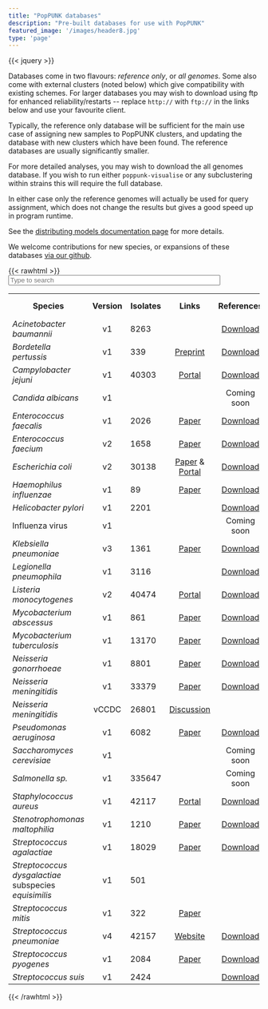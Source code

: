 ```yaml
---
title: "PopPUNK databases"
description: "Pre-built databases for use with PopPUNK"
featured_image: '/images/header8.jpg'
type: 'page'
---
```

{{< jquery >}}

Databases come in two flavours: *reference only*, or *all genomes*. Some also come
with external clusters (noted below) which give compatibility with existing schemes.
For larger databases you may wish to download using ftp for enhanced reliability/restarts
-- replace `http://` with `ftp://` in the links below and use your favourite client.

Typically, the reference only database will be sufficient for the main use case of assigning new samples to PopPUNK clusters, and updating the database with new clusters which have been found. The reference databases are usually significantly smaller.

For more detailed analyses, you may wish to download the all genomes database. If you wish to run either `poppunk-visualise` or any subclustering within strains this will require the full database.

In either case only the reference genomes will actually be used for query assignment, which does not change the results but gives a good speed up in program runtime.

See the [distributing models documentation page](https://poppunk.readthedocs.io/en/latest/model_distribution.html) for more details.

We welcome contributions for new species, or expansions of these databases [via our github](https://github.com/bacpop/PopPUNK/issues/new?assignees=johnlees&labels=enhancement&template=add-species-database.md&title=%5Bdatabase%5D).

{{< rawhtml >}}
<input type="text" id="search" size="50" placeholder="Type to search" title="Type in a name">
<table id="db-table" class="text-center align-middle">
  <tr class="header">
    <th width="28%" style="text-align:center">Species</th>
    <th width="5%" style="text-align:center;">Version</th>
    <th width="5%" style="text-align:center">Isolates</th>
    <th width="10%" style="text-align:center">Links</th>
    <th width="10%" style="text-align:center">References</th>
    <th width="10%" style="text-align:center">All</th>
    <th width="10%" style="text-align:center">External clusters</th>
  </tr>
  <tr>
    <td><i>Acinetobacter baumannii</i></td>
    <td style="text-align:center">v1</td>
    <td>8263</td>
    <td style="text-align:center"></td>
    <td style="text-align:center"><a href="http://ftp.ebi.ac.uk/pub/databases/pp_dbs/Acinetobacter_baumannii_v1_refs.tar.bz2">Download</a></td>
    <td style="text-align:center"><a href="http://ftp.ebi.ac.uk/pub/databases/pp_dbs/Acinetobacter_baumannii_v1_full.tar.bz2">Download</a></td>
    <td></td>
  </tr>
  <tr>
    <td><i>Bordetella pertussis</i></td>
    <td style="text-align:center">v1</td>
    <td>339</td>
    <td style="text-align:center"><a href="https://www.biorxiv.org/content/10.1101/2022.01.20.475763v1">Preprint</a></td>
    <td style="text-align:center"><a href="https://ftp.ebi.ac.uk/pub/databases/pp_dbs/Bordetella_pertussis_refs.tar.bz2">Download</a></td>
    <td style="text-align:center"><a href="https://ftp.ebi.ac.uk/pub/databases/pp_dbs/Bordetella_pertussis_full.tar.bz2">Download</a></td>
    <td></td>
  </tr>
    <tr>
    <td><i>Campylobacter jejuni</i></td>
    <td style="text-align:center">v1</td>
    <td>40303</td>
    <td style="text-align:center"><a href="https://www.ncbi.nlm.nih.gov/pathogens/">Portal</a></td>
    <td style="text-align:center"><a href="https://ftp.ebi.ac.uk/pub/databases/pp_dbs/Campylobacter_jejuni_v1_refs.tar.bz2">Download</a></td>
    <td style="text-align:center"><a href="https://ftp.ebi.ac.uk/pub/databases/pp_dbs/Campylobacter_jejuni_v1_full.tar.bz2">Download</a></td>
    <td></td>
  </tr>
  <tr>
    <td><i>Candida albicans</i></td>
    <td style="text-align:center">v1</td>
    <td></td>
    <td style="text-align:center"></td>
    <td style="text-align:center">Coming soon</td>
    <td style="text-align:center"></td>
    <td></td>
  </tr>
    <tr>
    <td><i>Enterococcus faecalis</i></td>
    <td style="text-align:center">v1</td>
    <td>2026</td>
    <td style="text-align:center"><a href="https://doi.org/10.1038/s41467-021-21749-5">Paper</a></td>
    <td style="text-align:center"><a href="https://ftp.ebi.ac.uk/pub/databases/pp_dbs/enterococcus_faecalis_v1_refs.tar.bz2">Download</a></td>
    <td style="text-align:center"><a href="https://ftp.ebi.ac.uk/pub/databases/pp_dbs/enterococcus_faecalis_v1_full.tar.bz2">Download</a></td>
    <td></td>
  </tr>
  <tr>
    <td><i>Enterococcus faecium</i></td>
    <td style="text-align:center">v2</td>
    <td>1658</td>
    <td style="text-align:center"><a href="https://www.nature.com/articles/s41564-020-00806-7">Paper</a></td>
    <td style="text-align:center"><a href="http://ftp.ebi.ac.uk/pub/databases/pp_dbs/Enterococcus_faecium_v2_refs.tar.bz2">Download</a></td>
    <td style="text-align:center"><a href="http://ftp.ebi.ac.uk/pub/databases/pp_dbs/Enterococcus_faecium_v2_full.tar.bz2">Download</a></td>
    <td></td>
  </tr>
  <tr>
    <td><i>Escherichia coli</i></td>
    <td style="text-align:center">v2</td>
    <td>30138</td>
    <td style="text-align:center"><a href="https://doi.org/10.1099/mgen.0.000499">Paper</a> & <a href="https://www.ncbi.nlm.nih.gov/pathogens/">Portal</a></td>
    <td style="text-align:center"><a href="https://ftp.ebi.ac.uk/pub/databases/pp_dbs/escherichia_coli_v2_refs.tar.bz2">Download</a></td>
    <td style="text-align:center"><a href="https://ftp.ebi.ac.uk/pub/databases/pp_dbs/escherichia_coli_v2_full.tar.bz2">Download</a></td>
    <td></td>
  </tr>
  <tr>
    <td><i>Haemophilus influenzae</i></td>
    <td style="text-align:center">v1</td>
    <td>89</td>
    <td style="text-align:center"><a href="https://doi.org/10.1073/pnas.1403353111">Paper</a></td>
    <td style="text-align:center"><a href="https://ftp.ebi.ac.uk/pub/databases/pp_dbs/Haemophilus_influenzae_v1_refs.tar.bz2">Download</a></td>
    <td style="text-align:center"><a href="https://ftp.ebi.ac.uk/pub/databases/pp_dbs/Haemophilus_influenzae_v1_full.tar.bz2">Download</a></td>
    <td></td>
  </tr>
    <tr>
    <td><i>Helicobacter pylori</i></td>
    <td style="text-align:center">v1</td>
    <td>2201</td>
    <td style="text-align:center"></td>
    <td style="text-align:center"><a href="https://ftp.ebi.ac.uk/pub/databases/pp_dbs/Helicobacter_pylori_v1_refs.tar.bz2">Download</a></td>
    <td style="text-align:center"><a href="https://ftp.ebi.ac.uk/pub/databases/pp_dbs/Helicobacter_pylori_v1_full.tar.bz2">Download</a></td>
    <td></td>
  </tr>
  <tr>
    <td>Influenza virus</td>
    <td style="text-align:center">v1</td>
    <td></td>
    <td style="text-align:center"></td>
    <td style="text-align:center">Coming soon</td>
    <td style="text-align:center"></td>
    <td></td>
  </tr>
    <tr>
    <td><i>Klebsiella pneumoniae</i></td>
    <td style="text-align:center">v3</td>
    <td>1361</td>
    <td style="text-align:center"><a href="https://doi.org/10.1038/s41564-019-0492-8">Paper</a></td>
    <td style="text-align:center"><a href="https://ftp.ebi.ac.uk/pub/databases/pp_dbs/Klebsiella_pneumoniae_v3_refs.tar.bz2">Download</a></td>
    <td style="text-align:center"><a href="https://ftp.ebi.ac.uk/pub/databases/pp_dbs/Klebsiella_pneumoniae_v3_full.tar.bz2">Download</a></td>
    <td></td>
  </tr>
  <tr>
    <td><i>Legionella pneumophila</i></td>
    <td style="text-align:center">v1</td>
    <td>3116</td>
    <td style="text-align:center"></td>
    <td style="text-align:center"><a href="https://ftp.ebi.ac.uk/pub/databases/pp_dbs/Legionella_pneumophila_v1_refs.tar.bz2">Download</a></td>
    <td style="text-align:center"><a href="https://ftp.ebi.ac.uk/pub/databases/pp_dbs/Legionella_pneumophila_v1_full.tar.bz2">Download</a></td>
    <td></td>
  </tr>
  <tr>
    <td><i>Listeria monocytogenes</i></td>
    <td style="text-align:center">v2</td>
    <td>40474</td>
    <td style="text-align:center"><a href="https://www.ncbi.nlm.nih.gov/pathogens/">Portal</a></td>
    <td style="text-align:center"><a href="https://ftp.ebi.ac.uk/pub/databases/pp_dbs/listeria_monocytogenes_v2_refs.tar.bz2">Download</a></td>
    <td style="text-align:center"><a href="https://ftp.ebi.ac.uk/pub/databases/pp_dbs/listeria_monocytogenes_v2_full.tar.bz2">Download</a></td>
    <td></td>
  </tr>
  <tr>
    <td><i>Mycobacterium abscessus</i></td>
    <td style="text-align:center">v1</td>
    <td>861</td>
    <td style="text-align:center"><a href="https://doi.org/10.1038/s41564-021-00963-3">Paper</a></td>
    <td style="text-align:center"><a href="https://ftp.ebi.ac.uk/pub/databases/pp_dbs/mycobacterium_abscessus_v1_refs.tar.bz2">Download</a></td>
    <td style="text-align:center"><a href="https://ftp.ebi.ac.uk/pub/databases/pp_dbs/mycobacterium_abscessus_v1.tar.bz2">Download</a></td>
    <td style="text-align:center">DCC</td>
  </tr>
  <tr>
    <td><i>Mycobacterium tuberculosis</i></td>
    <td style="text-align:center">v1</td>
    <td>13170</td>
    <td style="text-align:center"><a href="https://doi.org/10.1371/journal.pbio.3001421">Paper</a></td>
    <td style="text-align:center"><a href="http://ftp.ebi.ac.uk/pub/databases/pp_dbs/Mycobacterium_tuberculosis_v1_refs.tar.bz2">Download</a></td>
    <td style="text-align:center"><a href="http://ftp.ebi.ac.uk/pub/databases/pp_dbs/Mycobacterium_tuberculosis_v1_full.tar.bz2">Download</a></td>
    <td style="text-align:center">Lineage</td>
  </tr>
   <tr>
    <td><i>Neisseria gonorrhoeae</i></td>
    <td style="text-align:center">v1</td>
    <td>8801</td>
    <td style="text-align:center"><a href="https://doi.org/10.1371/journal.pbio.3001421">Paper</a></td>
    <td style="text-align:center"><a href="https://ftp.ebi.ac.uk/pub/databases/pp_dbs/Neisseria_gonorrhoeae_v1_refs.tar.bz2">Download</a></td>
    <td style="text-align:center"><a href="https://ftp.ebi.ac.uk/pub/databases/pp_dbs/Neisseria_gonorrhoeae_v1_full.tar.bz2">Download</a></td>
    <td></td>
  </tr>
  <tr>
    <td><i>Neisseria meningitidis</i></td>
    <td style="text-align:center">v1</td>
    <td>33379</td>
    <td style="text-align:center"><a href="https://doi.org/10.12688/wellcomeopenres.14826.1">Paper</a></td>
    <td style="text-align:center"><a href="https://ftp.ebi.ac.uk/pub/databases/pp_dbs/Neisseria_meningitidis_v1_refs.tar.bz2">Download</a></td>
    <td style="text-align:center"><a href="https://ftp.ebi.ac.uk/pub/databases/pp_dbs/Neisseria_meningitidis_v1_full.tar.bz2">Download</a></td>
    <td></td>
  </tr>
  <tr>
    <td><i>Neisseria meningitidis</i></td>
    <td style="text-align:center">vCCDC</td>
    <td>26801</td>
    <td style="text-align:center"><a href="https://github.com/bacpop/PopPUNK/issues/267">Discussion</a></td>
    <td style="text-align:center"></td>
    <td style="text-align:center"><a href="https://ftp.ebi.ac.uk/pub/databases/pp_dbs/Neisseria_meningitidis_vCCDC.tar.bz2">Download</a></td>
    <td></td>
  </tr>
  <tr>
    <td><i>Pseudomonas aeruginosa</i></td>
    <td style="text-align:center">v1</td>
    <td>6082</td>
    <td style="text-align:center"><a href="https://doi.org/10.1371/journal.pbio.3001421">Paper</a></td>
    <td style="text-align:center"><a href="https://ftp.ebi.ac.uk/pub/databases/pp_dbs/Pseudomonas_aeruginosa_v1_refs.tar.bz2">Download</a></td>
    <td style="text-align:center"><a href="https://ftp.ebi.ac.uk/pub/databases/pp_dbs/Pseudomonas_aeruginosa_v1_full.tar.bz2">Download</a></td>
    <td></td>
  </tr>
  <tr>
    <td><i>Saccharomyces cerevisiae</i></td>
    <td style="text-align:center">v1</td>
    <td></td>
    <td style="text-align:center"></td>
    <td style="text-align:center">Coming soon</td>
    <td style="text-align:center"></td>
    <td></td>
  </tr>
    <tr>
    <td><i>Salmonella sp.</i></td>
    <td style="text-align:center">v1</td>
    <td>335647</td>
    <td style="text-align:center"></td>
    <td style="text-align:center">Coming soon</td>
    <td style="text-align:center"></td>
    <td></td>
  </tr>
  <tr>
    <td><i>Staphylococcus aureus</i></td>
    <td style="text-align:center">v1</td>
    <td>42117</td>
    <td style="text-align:center"><a href="https://staphopia.emory.edu/">Portal</a></td>
    <td style="text-align:center"><a href="https://ftp.ebi.ac.uk/pub/databases/pp_dbs/staphylococcus_aureus_v1_refs.tar.bz2">Download</a></td>
    <td style="text-align:center"><a href="https://ftp.ebi.ac.uk/pub/databases/pp_dbs/staphylococcus_aureus_v1_full.tar.bz2">Download</a></td>
    <td></td>
  </tr>
    <tr>
    <td><i>Stenotrophomonas maltophilia</i></td>
    <td style="text-align:center">v1</td>
    <td>1210</td>
    <td style="text-align:center"><a href="https://doi.org/10.1038/s41467-020-15123-0">Paper</a></td>
    <td style="text-align:center"><a href="https://ftp.ebi.ac.uk/pub/databases/pp_dbs/Stenotrophomonas_maltophilia_v1_refs.tar.bz2">Download</a></td>
    <td style="text-align:center"><a href="https://ftp.ebi.ac.uk/pub/databases/pp_dbs/Stenotrophomonas_maltophilia_v1_full.tar.bz2">Download</a></td>
    <td></td>
  </tr>
    <tr>
    <td><i>Streptococcus agalactiae</i></td>
    <td style="text-align:center">v1</td>
    <td>18029</td>
    <td style="text-align:center"><a href="https://doi.org/10.12688/wellcomeopenres.14826.1">Paper</a></td>
    <td style="text-align:center"><a href="https://ftp.ebi.ac.uk/pub/databases/pp_dbs/Streptococcus_agalactiae_v1_refs.tar.gz">Download</a></td>
    <td style="text-align:center"><a href="https://ftp.ebi.ac.uk/pub/databases/pp_dbs/Streptococcus_agalactiae_v1_full.tar.gz">Download</a></td>
    <td></td>
  </tr>
    </tr>
    <tr>
    <td><i>Streptococcus dysgalactiae</i> subspecies <i>equisimilis</i></td>
    <td style="text-align:center">v1</td>
    <td>501</td>
    <td style="text-align:center"></td>
    <td style="text-align:center"></td>
    <td style="text-align:center"><a href="https://ftp.ebi.ac.uk/pub/databases/pp_dbs/Streptococcus_dysgalactiae_subspecies_equisimilis_v1_full.tar.bz2">Download</a></td>
    <td></td>
  </tr>
    <tr>
    <td><i>Streptococcus mitis</i></td>
    <td style="text-align:center">v1</td>
    <td>322</td>
    <td style="text-align:center"><a href="https://doi.org/10.1128/jcm.00802-22">Paper</a></td>
    <td style="text-align:center"></td>
    <td style="text-align:center"><a href="https://ftp.ebi.ac.uk/pub/databases/pp_dbs/Streptococcus_mitis_v1_full.tar.gz">Download</a></td>
    <td></td>
  </tr>
  <tr>
    <td><i>Streptococcus pneumoniae</i></td>
    <td style="text-align:center">v4</td>
    <td>42157</td>
    <td style="text-align:center"><a href="https://www.pneumogen.net/gps/">Website</a></td>
    <td style="text-align:center"><a href="https://ftp.ebi.ac.uk/pub/databases/pp_dbs/Streptococcus_pneumoniae_v4_refs.tar.bz2">Download</a></td>
    <td style="text-align:center"><a href="https://ftp.ebi.ac.uk/pub/databases/pp_dbs/Streptococcus_pneumoniae_v4_full.tar.bz2">Download</a></td>
    <td style="text-align:center">GPSC</td>
  </tr>
  <tr>
    <td><i>Streptococcus pyogenes</i></td>
    <td style="text-align:center">v1</td>
    <td>2084</td>
    <td style="text-align:center"><a href="https://doi.org/10.1038/s41588-019-0417-8">Paper</a></td>
    <td style="text-align:center"><a href="https://ftp.ebi.ac.uk/pub/databases/pp_dbs/Streptococcus_pyogenes_v1_refs.tar.bz2">Download</a></td>
    <td style="text-align:center"><a href="https://ftp.ebi.ac.uk/pub/databases/pp_dbs/Streptococcus_pyogenes_v1_full.tar.bz2">Download</a></td>
    <td></td>
  </tr>
  <tr>
    <td><i>Streptococcus suis</i></td>
    <td style="text-align:center">v1</td>
    <td>2424</td>
    <td style="text-align:center"></td>
    <td style="text-align:center"><a href="https://ftp.ebi.ac.uk/pub/databases/pp_dbs/Streptococcus_suis_v1_refs.tar.bz2">Download</a></td>
    <td style="text-align:center"><a href="https://ftp.ebi.ac.uk/pub/databases/pp_dbs/Streptococcus_suis_v1_full.tar.bz2">Download</a></td>
    <td></td>
  </tr>
</table>
</div>
<script>
$('#search').keyup(function() {

    var val = '^(?=.*\\b' + $.trim($(this).val()).split(/\s+/).join('\\b)(?=.*\\b') + ').*$',
        reg = RegExp(val, 'i'),
        text;


    $("#db-table tr").each(function (index) {
        if (!index) return;
        $(this).find("td").each(function () {
        text = $(this).text().replace(/\s+/g, ' ');
        var not_found = !reg.test(text);
        $(this).closest('tr').toggle(!not_found);
        return !reg.test(text);
        });
    });
});
</script>
{{< /rawhtml >}}
